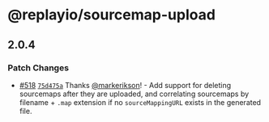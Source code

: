 # @replayio/sourcemap-upload

## 2.0.4

### Patch Changes

- [#518](https://github.com/replayio/replay-cli/pull/518) [`75d475a`](https://github.com/replayio/replay-cli/commit/75d475ad5aed0c331cfc3b36bdcd8e7822b58c39) Thanks [@markerikson](https://github.com/markerikson)! - Add support for deleting sourcemaps after they are uploaded, and correlating sourcemaps by filename + `.map` extension if no `sourceMappingURL` exists in the generated file.
